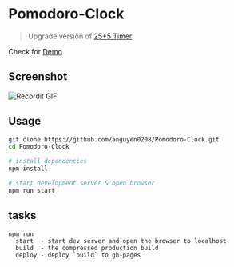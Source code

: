 # Pomodoro-Clock

>Upgrade version of [25+5 Timer](https://ahbernhardt.github.io/25-5-timer/)

Check for [Demo](https://ahbernhardt.github.io/Pomodoro-Clock)

## Screenshot

[comment]: <> (![pomodoro]&#40;public/img/og.png&#41;)
![Recordit GIF](http://g.recordit.co/AwafMhrTjR.gif)

## Usage

```sh
git clone https://github.com/anguyen0208/Pomodoro-Clock.git
cd Pomodoro-Clock

# install dependencies
npm install

# start development server & open browser
npm run start
```

## tasks

```
npm run
  start  - start dev server and open the browser to localhost
  build  - the compressed production build
  deploy - deploy `build` to gh-pages
```
